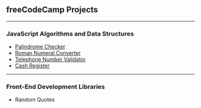 ## freeCodeCamp Projects

---

### JavaScript Algorithms and Data Structures

- [Palindrome Checker]()
- [Roman Numeral Converter]()
- [Telephone Number Validator]()
- [Cash Register]()

---

### Front-End Development Libraries

- Random Quotes
